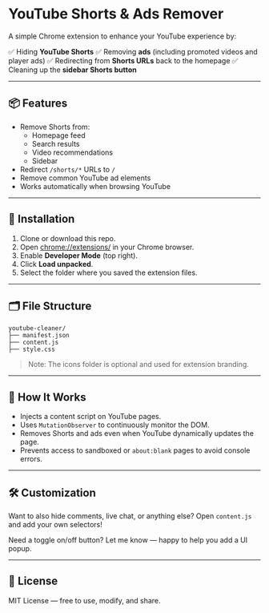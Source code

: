 # YouTube Shorts & Ads Remover

A simple Chrome extension to enhance your YouTube experience by:

✅ Hiding **YouTube Shorts**
✅ Removing **ads** (including promoted videos and player ads)
✅ Redirecting from **Shorts URLs** back to the homepage
✅ Cleaning up the **sidebar Shorts button**

---

## 📦 Features

- Remove Shorts from:
  - Homepage feed
  - Search results
  - Video recommendations
  - Sidebar
- Redirect `/shorts/*` URLs to `/`
- Remove common YouTube ad elements
- Works automatically when browsing YouTube

---

## 🧰 Installation

1. Clone or download this repo.
2. Open [chrome://extensions/](chrome://extensions/) in your Chrome browser.
3. Enable **Developer Mode** (top right).
4. Click **Load unpacked**.
5. Select the folder where you saved the extension files.

---

## 🗂 File Structure

```
youtube-cleaner/
├── manifest.json
├── content.js
├── style.css
```

> Note: The icons folder is optional and used for extension branding.

---

## 🧠 How It Works

- Injects a content script on YouTube pages.
- Uses `MutationObserver` to continuously monitor the DOM.
- Removes Shorts and ads even when YouTube dynamically updates the page.
- Prevents access to sandboxed or `about:blank` pages to avoid console errors.

---

## 🛠 Customization

Want to also hide comments, live chat, or anything else?
Open `content.js` and add your own selectors!

Need a toggle on/off button? Let me know — happy to help you add a UI popup.

---

## 📄 License

MIT License — free to use, modify, and share.

